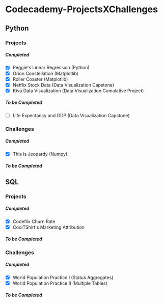 # Codecademy-ProjectsXChallenges 
## Python
### Projects
##### Completed
 - [x] Reggie's Linear Regression (Python)
 - [x] Orion Constellation (Matplotlib)
 - [x] Roller Coaster (Matplotlib)
 - [x] Netflix Stock Data (Data Visualization Capstone)
 - [x] Kiva Data Visualization (Data Visualization Cumulative Project)
##### To be Completed
 - [ ] Life Expectancy and GDP (Data Visualization Capstone)
### Challenges
##### Completed
 - [x] This is Jeopardy (Numpy)
##### To be Completed  
## SQL
### Projects
##### Completed
 - [x] Codeflix Churn Rate 
 - [x] CoolTShirt's Marketing Attribution
##### To be Completed
### Challenges
##### Completed
 - [x] World Population Practice I (Status Aggregates)
 - [x] World Population Practice II (Multiple Tables)
##### To be Completed
